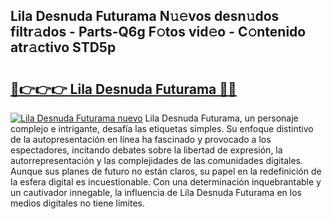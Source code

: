 ## Lila Desnuda Futurama N𝚞𝚎vos desn𝚞dos filtr𝚊dos - Parts-Q6g F𝚘tos vid𝚎o - C𝚘ntenido atr𝚊ctivo STD5p

# <h2><a href="http://mb4moi.tromn.icu/?c=Lila+Desnuda+Futurama">🔗👉👉👉 Lila Desnuda Futurama 🔗🔗</a></h2>

[![Lila Desnuda Futurama nuevo](https://i.imgur.com/pEAQMta.gif)](http://mb4moi.tromn.icu/?c=Lila+Desnuda+Futurama)
Lila Desnuda Futurama, un personaje complejo e intrigante, desafía las etiquetas simples. Su enfoque distintivo de la autopresentación en línea ha fascinado y provocado a los espectadores, incitando debates sobre la libertad de expresión, la autorrepresentación y las complejidades de las comunidades digitales. Aunque sus planes de futuro no están claros, su papel en la redefinición de la esfera digital es incuestionable. Con una determinación inquebrantable y un cautivador innegable, la influencia de Lila Desnuda Futurama en los medios digitales no tiene límites.
